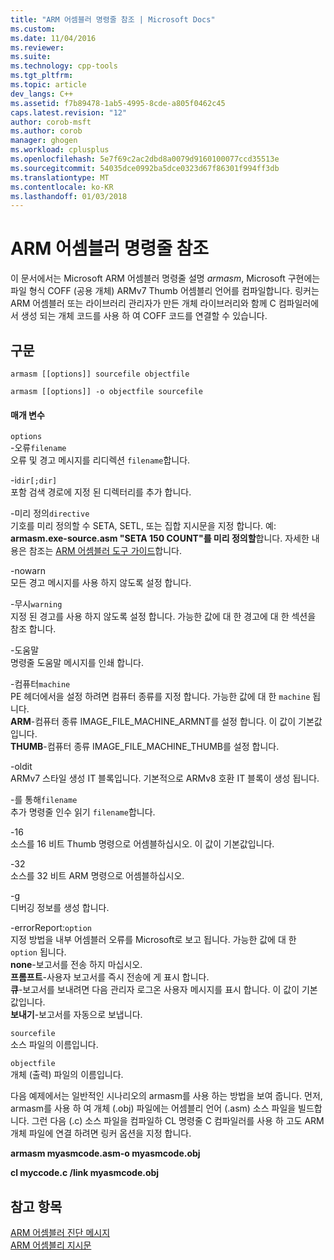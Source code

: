 ```yaml
---
title: "ARM 어셈블러 명령줄 참조 | Microsoft Docs"
ms.custom: 
ms.date: 11/04/2016
ms.reviewer: 
ms.suite: 
ms.technology: cpp-tools
ms.tgt_pltfrm: 
ms.topic: article
dev_langs: C++
ms.assetid: f7b89478-1ab5-4995-8cde-a805f0462c45
caps.latest.revision: "12"
author: corob-msft
ms.author: corob
manager: ghogen
ms.workload: cplusplus
ms.openlocfilehash: 5e7f69c2ac2dbd8a0079d9160100077ccd35513e
ms.sourcegitcommit: 54035dce0992ba5dce0323d67f86301f994ff3db
ms.translationtype: MT
ms.contentlocale: ko-KR
ms.lasthandoff: 01/03/2018
---
```

# <a name="arm-assembler-command-line-reference"></a>ARM 어셈블러 명령줄 참조
이 문서에서는 Microsoft ARM 어셈블러 명령줄 설명 *armasm*, Microsoft 구현에는 파일 형식 COFF (공용 개체) ARMv7 Thumb 어셈블리 언어를 컴파일합니다. 링커는 ARM 어셈블러 또는 라이브러리 관리자가 만든 개체 라이브러리와 함께 C 컴파일러에서 생성 되는 개체 코드를 사용 하 여 COFF 코드를 연결할 수 있습니다.  
  
## <a name="syntax"></a>구문  
  
```  
armasm [[options]] sourcefile objectfile  
```  
  
```  
armasm [[options]] -o objectfile sourcefile  
```  
  
#### <a name="parameters"></a>매개 변수  
 `options`  
 -오류`filename`  
 오류 및 경고 메시지를 리디렉션 `filename`합니다.  
  
 -i`dir[;dir]`  
 포함 검색 경로에 지정 된 디렉터리를 추가 합니다.  
  
 -미리 정의`directive`  
 기호를 미리 정의할 수 SETA, SETL, 또는 집합 지시문을 지정 합니다. 예: **armasm.exe-source.asm "SETA 150 COUNT"를 미리 정의할**합니다. 자세한 내용은 참조는 [ARM 어셈블러 도구 가이드](http://go.microsoft.com/fwlink/p/?linkid=246102)합니다.  
  
 -nowarn  
 모든 경고 메시지를 사용 하지 않도록 설정 합니다.  
  
 -무시`warning`  
 지정 된 경고를 사용 하지 않도록 설정 합니다. 가능한 값에 대 한 경고에 대 한 섹션을 참조 합니다.  
  
 -도움말  
 명령줄 도움말 메시지를 인쇄 합니다.  
  
 -컴퓨터`machine`  
 PE 헤더에서을 설정 하려면 컴퓨터 종류를 지정 합니다.  가능한 값에 대 한 `machine` 됩니다.  
**ARM**-컴퓨터 종류 IMAGE_FILE_MACHINE_ARMNT를 설정 합니다. 이 값이 기본값입니다.   
**THUMB**-컴퓨터 종류 IMAGE_FILE_MACHINE_THUMB를 설정 합니다.  
  
 -oldit  
 ARMv7 스타일 생성 IT 블록입니다.  기본적으로 ARMv8 호환 IT 블록이 생성 됩니다.  
  
 -를 통해`filename`  
 추가 명령줄 인수 읽기 `filename`합니다.  
  
 -16  
 소스를 16 비트 Thumb 명령으로 어셈블하십시오.  이 값이 기본값입니다.  
  
 -32  
 소스를 32 비트 ARM 명령으로 어셈블하십시오.  
  
 -g  
 디버깅 정보를 생성 합니다.  
  
 -errorReport:`option`  
 지정 방법을 내부 어셈블러 오류를 Microsoft로 보고 됩니다.  가능한 값에 대 한 `option` 됩니다.   
**none**-보고서를 전송 하지 마십시오.   
**프롬프트**-사용자 보고서를 즉시 전송에 게 표시 합니다.   
**큐**-보고서를 보내려면 다음 관리자 로그온 사용자 메시지를 표시 합니다. 이 값이 기본값입니다.   
**보내기**-보고서를 자동으로 보냅니다.  
  
 `sourcefile`  
 소스 파일의 이름입니다.  
  
 `objectfile`  
 개체 (출력) 파일의 이름입니다.  
  
 다음 예제에서는 일반적인 시나리오의 armasm를 사용 하는 방법을 보여 줍니다. 먼저, armasm를 사용 하 여 개체 (.obj) 파일에는 어셈블리 언어 (.asm) 소스 파일을 빌드합니다. 그런 다음 (.c) 소스 파일을 컴파일하 CL 명령줄 C 컴파일러를 사용 하 고도 ARM 개체 파일에 연결 하려면 링커 옵션을 지정 합니다.  
  
 **armasm myasmcode.asm-o myasmcode.obj**  
  
 **cl myccode.c /link myasmcode.obj**  
  
## <a name="see-also"></a>참고 항목  
 [ARM 어셈블러 진단 메시지](../../assembler/arm/arm-assembler-diagnostic-messages.md)   
 [ARM 어셈블리 지시문](../../assembler/arm/arm-assembler-directives.md)